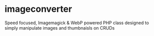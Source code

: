 # imageconverter
Speed focused, Imagemagick &amp; WebP powered PHP class designed to simply manipulate images and thumbnaisls on CRUDs
